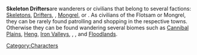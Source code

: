 **Skeleton Drifters**are wanderers or civilians that belong to several
factions: [Skeletons](Skeletons.md "wikilink"),
[Drifters](Drifters.md "wikilink"), [](03%20-%20Projects%20&%20Wikis/Kenshi/Kenshi%20Wiki/Kenshi%20Wiki%20Template/Flotsam_Ninjas.md),
[Mongrel](Mongrel_(Faction).md "wikilink"), or [](03%20-%20Projects%20&%20Wikis/Kenshi/Kenshi%20Wiki/Kenshi%20Wiki%20Template/Tech_Hunters.md). As civilians of the Flotsam or
Mongrel, they can be rarely found patrolling and shopping in the
respective towns. Otherwise they can be found wandering several biomes
such as [Cannibal Plains](Cannibal_Plains.md "wikilink"),
[Heng](Heng.md "wikilink"), [Iron Valleys](Iron_Valleys.md "wikilink"), [](The_Eye.md), [](The_Great_Desert.md), and
[Floodlands](Floodlands.md "wikilink").

[Category:Characters](Category:Characters "wikilink")